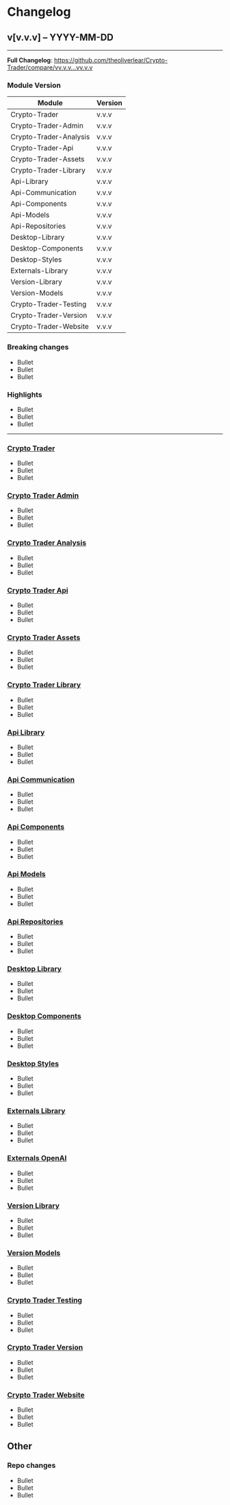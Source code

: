 # Changelog
## v[v.v.v] – YYYY-MM-DD

---

**Full Changelog**: https://github.com/theoliverlear/Crypto-Trader/compare/vv.v.v...vv.v.v

### Module Version


| Module                 | Version |
|------------------------|---------|
| Crypto-Trader          | v.v.v   |
| Crypto-Trader-Admin    | v.v.v   |
| Crypto-Trader-Analysis | v.v.v   |
| Crypto-Trader-Api      | v.v.v   |
| Crypto-Trader-Assets   | v.v.v   |
| Crypto-Trader-Library  | v.v.v   |
| Api-Library            | v.v.v   |
| Api-Communication      | v.v.v   |
| Api-Components         | v.v.v   |
| Api-Models             | v.v.v   |
| Api-Repositories       | v.v.v   |
| Desktop-Library        | v.v.v   |
| Desktop-Components     | v.v.v   |
| Desktop-Styles         | v.v.v   |     
| Externals-Library      | v.v.v   |
| Version-Library        | v.v.v   |
| Version-Models         | v.v.v   |
| Crypto-Trader-Testing  | v.v.v   |
| Crypto-Trader-Version  | v.v.v   |
| Crypto-Trader-Website  | v.v.v   |


### Breaking changes
- Bullet
- Bullet
- Bullet

### Highlights
- Bullet
- Bullet
- Bullet

---

### [Crypto Trader](./)
- Bullet
- Bullet
- Bullet

### [Crypto Trader Admin](Crypto-Trader-Admin)
- Bullet
- Bullet
- Bullet

### [Crypto Trader Analysis](Crypto-Trader-Analysis)
- Bullet
- Bullet
- Bullet

### [Crypto Trader Api](Crypto-Trader-Api)
- Bullet
- Bullet
- Bullet

### [Crypto Trader Assets](Crypto-Trader-Assets)
- Bullet
- Bullet
- Bullet

### [Crypto Trader Library](Crypto-Trader-Library)
- Bullet
- Bullet
- Bullet

### [Api Library](Crypto-Trader-Library/Api-Library)
- Bullet
- Bullet
- Bullet

### [Api Communication](Crypto-Trader-Library/Api-Library/Api-Communication)
- Bullet
- Bullet
- Bullet

### [Api Components](Crypto-Trader-Library/Api-Library/Api-Components)
- Bullet
- Bullet
- Bullet

### [Api Models](Crypto-Trader-Library/Api-Library/Api-Models)
- Bullet
- Bullet
- Bullet

### [Api Repositories](Crypto-Trader-Library/Api-Library/Api-Repositories)
- Bullet
- Bullet
- Bullet

### [Desktop Library](Crypto-Trader-Library/Desktop-Library)
- Bullet
- Bullet
- Bullet

### [Desktop Components](Crypto-Trader-Library/Desktop-Library/Desktop-Components)
- Bullet
- Bullet
- Bullet

### [Desktop Styles](Crypto-Trader-Library/Desktop-Library/Desktop-Styles)
- Bullet
- Bullet
- Bullet

### [Externals Library](Crypto-Trader-Library/Externals-Library)
- Bullet
- Bullet
- Bullet

### [Externals OpenAI](Crypto-Trader-Library/Externals-Library/Externals-OpenAI)
- Bullet
- Bullet
- Bullet

### [Version Library](Crypto-Trader-Library/Version-Library)
- Bullet
- Bullet
- Bullet

### [Version Models](Crypto-Trader-Library/Version-Library/Version-Models)
- Bullet
- Bullet
- Bullet

### [Crypto Trader Testing](Crypto-Trader-Testing)
- Bullet
- Bullet
- Bullet

### [Crypto Trader Version](Crypto-Trader-Version)
- Bullet
- Bullet
- Bullet

### [Crypto Trader Website](Crypto-Trader-Website)
- Bullet
- Bullet
- Bullet

## Other

### Repo changes
- Bullet
- Bullet
- Bullet

